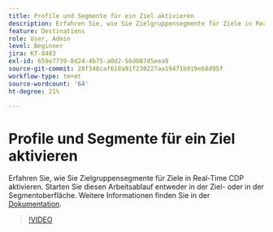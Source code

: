 ```yaml
---
title: Profile und Segmente für ein Ziel aktivieren
description: Erfahren Sie, wie Sie Zielgruppensegmente für Ziele in Real-Time CDP aktivieren.  Starten Sie diesen Arbeitsablauf entweder in der Ziel- oder in der Segmentoberfläche.
feature: Destinations
role: User, Admin
level: Beginner
jira: KT-8483
exl-id: 659e7739-8d24-4b75-a0d2-56d087d5eea9
source-git-commit: 28f348caf618a91f230227aa19471b919e68d95f
workflow-type: tm+mt
source-wordcount: '64'
ht-degree: 21%

---
```


# Profile und Segmente für ein Ziel aktivieren

Erfahren Sie, wie Sie Zielgruppensegmente für Ziele in Real-Time CDP aktivieren.  Starten Sie diesen Arbeitsablauf entweder in der Ziel- oder in der Segmentoberfläche. Weitere Informationen finden Sie in der [Dokumentation](https://experienceleague.adobe.com/docs/experience-platform/destinations/ui/activate/activation-overview.html).

>[!VIDEO](https://video.tv.adobe.com/v/336046/?learn=on)

